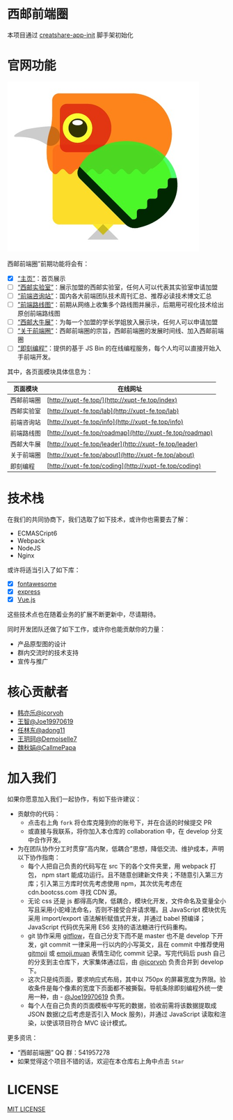 # 西邮前端圈

本项目通过 [creatshare-app-init](https://github.com/creatshare-demos/creatshare-app-init) 脚手架初始化

# 官网功能

![](./material/earlyBirds.jpg)

西邮前端圈”前期功能将会有：

- [X] [“主页”](https://github.com/icorvoh/XUPT-FE/issues/1)：首页展示
- [ ] [“西邮实验室”](https://github.com/icorvoh/XUPT-FE/issues/2)：展示加盟的西邮实验室，任何人可以代表其实验室申请加盟
- [ ] [“前端咨询站”](https://github.com/icorvoh/XUPT-FE/issues/3)：国内各大前端团队技术周刊汇总、推荐必读技术博文汇总
- [ ] [”前端路线图“](https://github.com/icorvoh/XUPT-FE/issues/4)：前期从网络上收集多个路线图并展示，后期用可视化技术绘出原创前端路线图
- [ ] [“西邮大牛展”](https://github.com/icorvoh/XUPT-FE/issues/6)：为每一个加盟的学长学姐放入展示块，任何人可以申请加盟
- [ ] [“关于前端圈”](https://github.com/icorvoh/XUPT-FE/issues/7)：西邮前端圈的宗旨，西邮前端圈的发展时间线、加入西邮前端圈
- [ ] [“即刻编程”](https://github.com/icorvoh/XUPT-FE/issues/13)：提供的基于 JS Bin 的在线编程服务，每个人均可以直接开始入手前端开发。

其中，各页面模块具体信息为：

|页面模块|在线网址|
|----|----|
|西邮前端圈|[http://xupt-fe.top/](http://xupt-fe.top/index)|
|西邮实验室|[http://xupt-fe.top/lab](http://xupt-fe.top/lab)|
|前端咨询站|[http://xupt-fe.top/info](http://xupt-fe.top/info)|
|前端路线图|[http://xupt-fe.top/roadmap](http://xupt-fe.top/roadmap)|
|西邮大牛展|[http://xupt-fe.top/leader](http://xupt-fe.top/leader)|
|关于前端圈|[http://xupt-fe.top/about](http://xupt-fe.top/about)|
|即刻编程|[http://xupt-fe.top/coding](http://xupt-fe.top/coding)|

# 技术栈

在我们的共同协商下，我们选取了如下技术，或许你也需要去了解：

* ECMASCript6
* Webpack
* NodeJS
* Nginx

或许将适当引入了如下库：

- [X] [fontawesome](http://fontawesome.io/)
- [X] [express](http://expressjs.com/)
- [X] [Vue.js](https://cn.vuejs.org/)

这些技术点也在随着业务的扩展不断更新中，尽请期待。

同时开发团队还做了如下工作，或许你也能贡献你的力量：

* 产品原型图的设计
* 群内交流时的技术支持
* 宣传与推广

# 核心贡献者

* [韩亦乐@icorvoh](https://github.com/icorvoh)
* [王智@Joe19970619](https://github.com/Joe19970619)
* [任林东@adong11](https://github.com/adong11)
* [王玥珂@Demoiselle7](https://github.com/Demoiselle7)
* [魏秋娟@CallmePapa](https://github.com/CallmePapa)

# 加入我们

如果你愿意加入我们一起协作，有如下些许建议：

* 贡献你的代码：
  * 点击右上角 ```fork``` 将仓库克隆到你的账号下，并在合适的时候提交 PR
  * 或直接与我联系，将你加入本仓库的 collaboration 中，在 develop 分支中合作开发。
* 为在团队协作分工时贯穿”高内聚，低耦合”思想，降低交流、维护成本，声明以下协作指南：
  * 每个人把自己负责的代码写在 src 下的各个文件夹里，用 webpack 打包， npm start 能成功运行。且不随意创建新文件夹；不随意引入第三方库；引入第三方库时优先考虑使用 npm，其次优先考虑在 cdn.bootcss.com 寻找 CDN 源。
  * 无论 css 还是 js 都得高内聚，低耦合，模块化开发，文件命名及变量全小写且采用小驼峰法命名，否则不接受合并请求喔。且 JavaScript 模块优先采用 import/export 语法解析赋值式开发，并通过 babel  预编译；JavaScript 代码优先采用 ES6 支持的语法糖进行代码重构。
  * git 协作采用 [gitflow](http://danielkummer.github.io/git-flow-cheatsheet/)，在自己分支下而不是 master 也不是 develop 下开发，git commit 一律采用一行以内的小写英文，且在 commit 中推荐使用 [gitmoji](https://gitmoji.carloscuesta.me/) 或 [emoji.muan](http://emoji.muan.co/) 表情生动化 commit 记录。写完代码后 push 自己的分支到主仓库下，大家集体通过后，由 [@icorvoh](https://github.com/icorvoh) 负责合并到 develop 下。
  * 这次只是纯页面，要求响应式布局，其中以 750px 的屏幕宽度为界限。验收条件是每个像素的宽度下页面都不被撕裂。导航条除即刻编程外统一使用一种，由 - [@Joe19970619](https://github.com/Joe19970619) 负责。
  * 每个人在自己负责的页面模板中写死的数据，验收前需将该数据提取成 JSON 数据(之后考虑是否引入 Mock 服务)，并通过 JavaScript 读取和渲染，以使该项目符合 MVC 设计模式。

更多资讯：

* “西邮前端圈” QQ 群：541957278
* 如果觉得这个项目不错的话，欢迎在本仓库右上角中点击 ```Star```

# LICENSE

[MIT LICENSE](./LICENSE)
